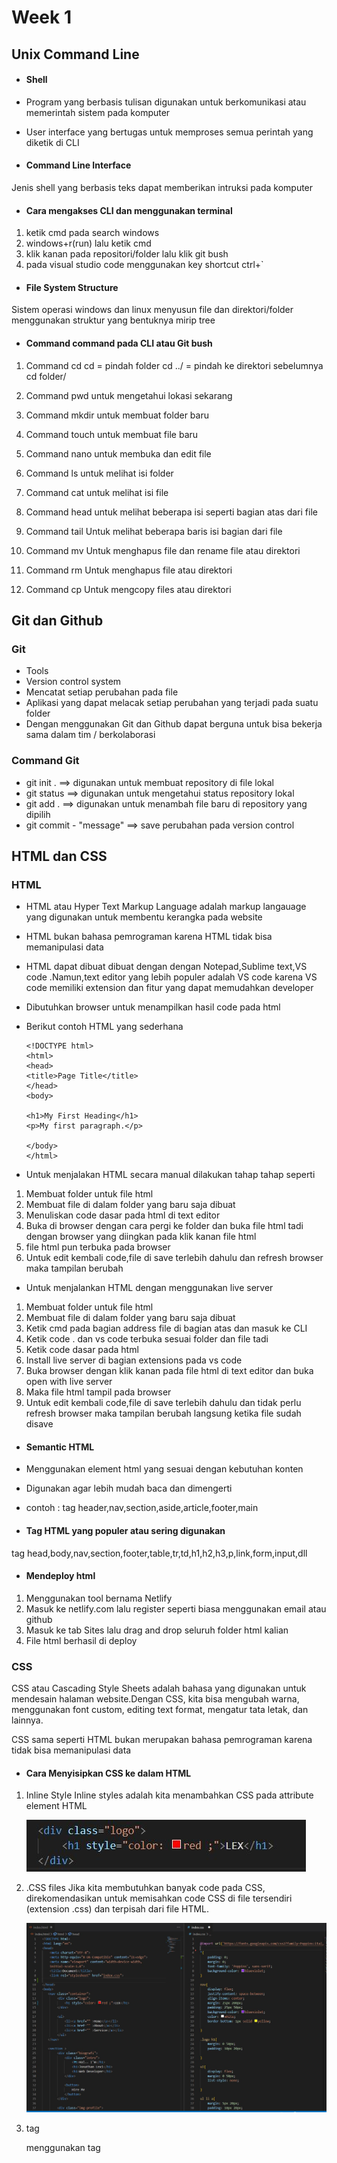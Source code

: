 # Week 1

## Unix Command Line

- #### Shell

- Program yang berbasis tulisan digunakan untuk berkomunikasi atau memerintah sistem pada komputer
- User interface yang bertugas untuk memproses semua perintah yang diketik di CLI

- #### Command Line Interface

Jenis shell yang berbasis teks dapat memberikan intruksi pada komputer

- #### Cara mengakses CLI dan menggunakan terminal

1. ketik cmd pada search windows
2. windows+r(run) lalu ketik cmd
3. klik kanan pada repositori/folder lalu klik git bush
4. pada visual studio code menggunakan key shortcut ctrl+`

- #### File System Structure

Sistem operasi windows dan linux menyusun file dan direktori/folder menggunakan struktur yang bentuknya mirip tree

- #### Command command pada CLI atau Git bush

1. Command cd
   cd = pindah folder
   cd ../ = pindah ke direktori sebelumnya
   cd folder/

2. Command pwd
   untuk mengetahui lokasi sekarang

3. Command mkdir
   untuk membuat folder baru

4. Command touch
   untuk membuat file baru

5. Command nano
   untuk membuka dan edit file

6. Command ls
   untuk melihat isi folder

7. Command cat
   untuk melihat isi file

8. Command head
   untuk melihat beberapa isi seperti bagian atas dari file

9. Command tail
   Untuk melihat beberapa baris isi bagian dari file

10. Command mv
    Untuk menghapus file dan rename file atau direktori

11. Command rm
    Untuk menghapus file atau direktori

12. Command cp
    Untuk mengcopy files atau direktori

## Git dan Github

### Git

- Tools
- Version control system
- Mencatat setiap perubahan pada file
- Aplikasi yang dapat melacak setiap perubahan yang terjadi pada suatu folder
- Dengan menggunakan Git dan Github dapat berguna untuk bisa bekerja sama dalam tim / berkolaborasi

### Command Git

- git init . ==> digunakan untuk membuat repository di file lokal
- git status ==> digunakan untuk mengetahui status repository lokal
- git add . ==> digunakan untuk menambah file baru di repository yang dipilih
- git commit - "message" ==> save perubahan pada version control

## HTML dan CSS

### HTML

- HTML atau Hyper Text Markup Language adalah markup langauage yang digunakan untuk membentu kerangka pada website

- HTML bukan bahasa pemrograman karena HTML tidak bisa memanipulasi data

- HTML dapat dibuat dibuat dengan dengan Notepad,Sublime text,VS code .Namun,text editor yang lebih populer adalah VS code
  karena VS code memiliki extension dan fitur yang dapat memudahkan developer

- Dibutuhkan browser untuk menampilkan hasil code pada html

- Berikut contoh HTML yang sederhana

      <!DOCTYPE html>
      <html>
      <head>
      <title>Page Title</title>
      </head>
      <body>

      <h1>My First Heading</h1>
      <p>My first paragraph.</p>

      </body>
      </html>

- Untuk menjalakan HTML secara manual dilakukan tahap tahap seperti

1. Membuat folder untuk file html
2. Membuat file di dalam folder yang baru saja dibuat
3. Menuliskan code dasar pada html di text editor
4. Buka di browser dengan cara pergi ke folder dan buka file html tadi dengan browser yang diingkan pada klik kanan file html
5. file html pun terbuka pada browser
6. Untuk edit kembali code,file di save terlebih dahulu dan refresh browser maka tampilan berubah

- Untuk menjalankan HTML dengan menggunakan live server

1. Membuat folder untuk file html
2. Membuat file di dalam folder yang baru saja dibuat
3. Ketik cmd pada bagian address file di bagian atas dan masuk ke CLI
4. Ketik code . dan vs code terbuka sesuai folder dan file tadi
5. Ketik code dasar pada html
6. Install live server di bagian extensions pada vs code
7. Buka browser dengan klik kanan pada file html di text editor dan buka open with live server
8. Maka file html tampil pada browser
9. Untuk edit kembali code,file di save terlebih dahulu dan tidak perlu refresh browser maka tampilan berubah langsung ketika file sudah disave

- #### Semantic HTML

- Menggunakan element html yang sesuai dengan kebutuhan konten
- Digunakan agar lebih mudah baca dan dimengerti
- contoh : tag header,nav,section,aside,article,footer,main

- #### Tag HTML yang populer atau sering digunakan

tag head,body,nav,section,footer,table,tr,td,h1,h2,h3,p,link,form,input,dll

- #### Mendeploy html

1. Menggunakan tool bernama Netlify
2. Masuk ke netlify.com lalu register seperti biasa menggunakan email atau github
3. Masuk ke tab Sites lalu drag and drop seluruh folder html kalian
4. File html berhasil di deploy

### CSS

CSS atau Cascading Style Sheets adalah bahasa yang digunakan untuk mendesain halaman website.Dengan CSS, kita bisa mengubah warna, menggunakan font custom, editing text format, mengatur tata letak, dan lainnya.

CSS sama seperti HTML bukan merupakan bahasa pemrograman karena tidak bisa memanipulasi data

- #### Cara Menyisipkan CSS ke dalam HTML

1. Inline Style
   Inline styles adalah kita menambahkan CSS pada attribute element HTML

   ![alt text](./screenshots/inline-style-css.JPG)

2. .CSS files
   Jika kita membutuhkan banyak code pada CSS, direkomendasikan untuk memisahkan code CSS di file tersendiri (extension .css) dan terpisah dari file HTML.

   ![alt text](./screenshots/eksternal-css.JPG)

3. <style></style> tag

   menggunakan tag <style> di html

   ![alt text](./screenshots/internal-css.JPG)

- #### Styling CSS pada halaman html

1. CSS Tag name
   Menggunakan tag elemen HTML secara langsung pada CSS dan akan mempengaruhi seluruh tag elemen html yang ada pada file tersebut

   ![alt text](./screenshots/eksternal-css.JPG)

2. Gunakan (.) saat memanggil class pada CSS

   ![alt text](./screenshots/class-css.png)

3. Dapat menggunakan lebih dari 1 class untuk 1 element html

4. CSS ID Name hanya ada 1 nama id di 1 element html.Gunakan (#namaID) saat memanggil element ID HTML pada CSS

   ![alt text](./screenshots/%23id-css.png)

5. Setiap element pada CSS memiliki parent and child

   ![alt text](./screenshots/parent-child-css.png)

6. Multiple selector
   Membuat code lebih efisien dan tidak repetitive (melakukan hal yang sama berulang kali)

   ![alt text](./screenshots/selector-css.JPG)

7. Psudo classes dan elements

   ![alt text](./screenshots/pseudo-class-element.png)

   ![alt text](./screenshots/psudo-class-cth.JPG)

- #### Responsive Web Design CSS
  Desain web yang responsif dapat membuat halaman web terlihat bagus di semua perangkat. Desain web responsif hanya menggunakan HTML dan CSS.

Tag meta pada html untuk membuat responsive website

![](./screenshots/tag-meta.JPG)

mengatur tampilan dengan ukuran layar tentu

![](./screenshots/media-query.JPG)

- #### Flexbox CSS

  Untuk mulai menggunakan model Flexbox, Anda harus mendefinisikan wadah flex terlebih dahulu.

  ![](./screenshots/start-flex.JPG)

##### Properti flex container

- display
  Membuat container yang kita punya menjadi flex dan dapat memakai property flex.
- flex-direction
  Dapat menentukan arahnya item-item yang ada didalam container.
  - Row (default) : item akan berurutan dari kiri ke kanan
  - Row-reverse : kebalikan dari row, item berurutan dari kanan ke kiri
  - Column : sama seperti row, tetapi akan berurutan dari atas ke bawah
  - Column-reverse : sama seperti row-reverse. Tetapi berurutan dari bawah ke atas
- flex-wrap
  Membuat item yang berlebihan untuk lanjut ke baris atau kolom berikutnya
- justify-content
  Property ini memungkinkan kita mengkontrol atas penyelarasan (alignment) item flex yang berada di dalam container.
  - Flex- start: posisi item akan dikemas pada bagian awal “flex-direction”
  - Flex-end: posisi item akan dikemas pada bagian akhir “flex-direction”
  - Center: posisi item akan dikemas ke bagian tengah baris
  - Space-between: letak item akan didistribusikan secara merata, item pertama ada pada bagian start dan item terakhir pada bagian end.
  - Space-around: letak item akan didistribusikan secara merata dengan space/ruang yang ada diantara item.
- align-items
  digunakan untuk menyelaraskan item fleksibel

  - center : menyelaraskan item di tengah wadah
  - flex-start : menyelaraskan item di atas wadah
  - flex-end : menyelaraskan item di bawah wadah
  - stretch : meregangkan item untuk menisi wadah

- align-content
  Memodifikasi perilaku properti flex-wrap. Hal ini mirip dengan align-item, tapi bukannya menyelaraskan flex item, tetapi menyelaraskan garis flex
  align-content: stretch|center|flex-start|flex-end|space-between|space-around|space-evenly|initial|inherit;

## Algoritma dan Data Structures

Algoritma adalah langkah langkah dalam menyelesaikan suatu masalah

Programming identik dengan penyelesaian suatu masalah maka dari itu berhubungan dengan algoritma dan data struktur

Algoritma akan menyelesaikan suatu permasalahan menggunakan data yang sudah di olah oleh data struktur

Data struktur digunakan untuk mengola sebuah data

Dengan algoritma dapat berpikir secara terstruktur

#### Ciri Ciri Algoritma

- Input dan output harus didefinisikan terlebih dahulu dengan tepat
- Setiap step harus benar-benar clear dan tidak ambigu
- Algoritma seharusnya tidak mengandung suatu code pada bahasa pemograman tertentu. Algoritma harus dibuat agar dapat digunakan dalam bahasa pemograman apapun.
- Memiliki titik berhenti
- Sebisa mungkin tepat sasaran dan efisien

#### Jenis Proses Algoritma

1. Sequence = intruksi yang dijalankan secara berurutan
   line by line

   Penerapan dalam kehidupan sehari hari
   Resep makanan

   Penerapan dalam code

   let a = 0
   let b = 5
   let c = 0

   c = a + b

   console.log(c)

2. Selection / percabangan = intruksi yang dijalankan jika memenuhi sesuatu
   contoh penerapan : logika sederhana (jika maka)

- if...else...

- switch...case...

default = tidak memenuhi segala kondisi

3. Repeation / looping / perulangan

##### 3 aspek dalam perulangan

- iniator / loop initiation
- condition / loop conditions
- loop eksekutor (iterator)

- for... (fixed loop)

- while...do... (perulangan yang di cek dulu lalu di eksekusi)

- do...while... (perulangan yang di eksekusi lalu di cek)

##### Penyajian algoritma

- Deskriptif = tulisan
- Flowchart = diagram
- Pseudocode = kode pemrograman sederhana

## Javascript

- Javascript adalah bahasa pemograman yang sangat powerful yang digunakan untuk logic pada sebuah website
- Javascript juga dapat membuat website menjadi interaktif dan dinamis

#### Tipe Data pada Javascript

- Tipe data
- String
- Number
- Boolean (true or false)
- Undefined
- Object
- Null
- Symbol

#### Operator-operator

![alt text](./screenshots/aritmatika-operator.JPG)

![alt text](./screenshots/assignmet-operator.JPG)

![alt text](./screenshots/comparison-operator.JPG)

![alt text](./screenshots/logical-operator.JPG)

#### Variable

- Var
- Let
- Const

perbedaan let dan const
nilai variable pada let dapat diubah sementara const tidak dapat diubah

### JS Dasar Conditional

- Conditional merupakan statement percabangan yang menggambarkan suatu kondisi.
- Conditional statement akan mengecek kondisi spesifik dan menjalankan perintah berdasarkan kondisi tersebut
- Yang dicek adalah apakah kondisi tersebut TRUE (benar).Jika TRUE maka code didalam kondisi tersebut dijalankan.

##### 1. If Statement

if(kondisi){
//eksekusi jika dalam keadaan benar
}

##### 2. If... Else Statement

Else akan mengeksekusi sebuah statement/code jika suatu kondisi bernilai FALSE

if(kondisi){
//eksekusi jika dalam keadaan benar
}else{
//dalam keadaan salah
}

##### 3. If... Else If... Statement

if(kondisi1){
//eksekusi jika kondisi1 dalam keadaan benar
}else if(kondisi2){
//eksekusi jika kondisi2 dalam keadaan benar
}

##### 4. Switch Case Conditional

Gunakan switch case jika kondisi dan percabangan terlalu banyak

![alt text](./screenshots/switch-case.JPG)

##### 5. Ternery operator (Conditional Statment)

- sifat sama seperti if else
- tidak cocok untuk mengecek banyak kondisi
- untuk kondisi sederhana

![alt text](./screenshots/ternery.JPG)

### JS Dasar Looping

Looping adalah statement yang mengulang sebuah instruksi hingga kondisi terpenuhi atau jika kondisi stop/berhenti tercapai.

##### 1. For Loop

Gunakan FOR LOOP jika kita tahu seberapa banyak nilai pasti untuk pengulangannya

- FOR LOOP PARAMETER

  - Inisialisasi: Sebagai inisialisasi awal dari mana mulainya sebuah pengulangan. Kita memberikan nilai awal/default pada parameter ini
  - Condition: For loop akan terus berjalan selama kondisi ini terpenuhi. Selama kondisi bernilai TRUE.
  - Post-expression (Increment/Decrement): Iterasi statement yang digunakan untuk mengupdate variabel yang menjadi kontrol pada pengulangan

    ##### 2. While Loop

    Gunakan WHILE LOOP jika kita tidak mengetahui jumlah pasti pengulangan.

    ##### 3. Do While Loop

  Terkadang kita ingin setidaknya menjalankan pengulangan 1 kali sebelum dilakukan pengecekan kondisi

  ##### 4. Nested Loop

Jika kita membuat looping didalam looping.

### JS Dasar Function

Function adalah sebuah blok kode dalam sebuah grup untuk menyelesaikan 1 task/1 fitur.Saat kita membutuhkan fitur tersebut nantinya, kita bisa kembali menggunakannya.

#### Local Scope vs Global Scope

- Global scope adalah variable yang kita buat dapat diakses dimanapun dalam suatu file
- Dideklarasi di luar blocks

- Local scope adalah mendeklarasikan variable didalam blocks
- Variable hanya bisa diakses didalam blocks saja

#### Membuat Function

![alt text](./screenshots/function-js.JPG)

### Memanggil Function

![alt text](./screenshots/call-function-js.JPG)

### Parameter dan Argumen

Parameter,menerima sebuah inputan data dan menggunakannya untuk melakukan task/tugas.

![alt text](./screenshots/parameter-js.JPG)

Argumen , nilai yang digunakan saat memanggil function

![alt text](./screenshots/argumen-js.JPG)
